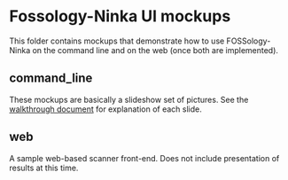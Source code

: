 Fossology-Ninka UI mockups
==========================
This folder contains mockups that demonstrate how to use FOSSology-Ninka on the command line and on the web (once both are implemented).

command_line
------------
These mockups are basically a slideshow set of pictures. See the [walkthrough document](https://github.com/TheFinks/Fossology-Ninka/blob/master/design/ui_mockups/command_line/Mockup%20Walkthrough.docx) for explanation of each slide.

web
---
A sample web-based scanner front-end. Does not include presentation of results at this time.

